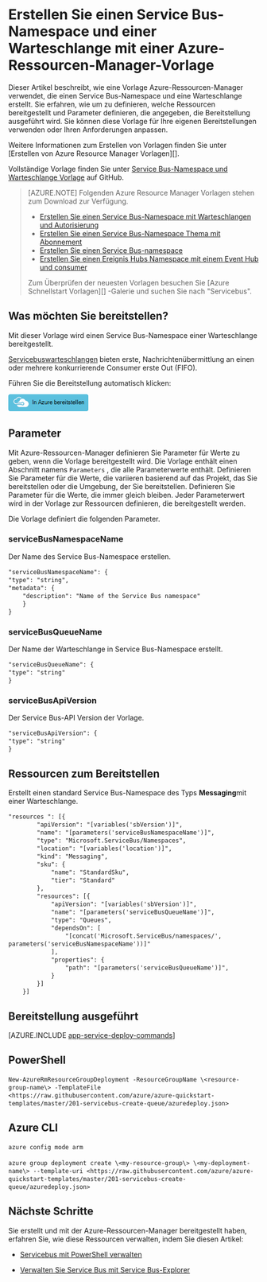 <properties
    pageTitle="Warteschlange mithilfe einer Vorlage Ressourcenmanager Azure Service Bus-Namespace erstellen | Microsoft Azure"
    description="Erstellen Sie einen Service Bus-Namespace und einer Warteschlange Azure Ressourcenmanager Vorlage"
    services="service-bus"
    documentationCenter=".net"
    authors="sethmanheim"
    manager="timlt"
    editor=""/>

<tags
    ms.service="service-bus"
    ms.devlang="tbd"
    ms.topic="article"
    ms.tgt_pltfrm="dotnet"
    ms.workload="na"
    ms.date="10/14/2016"
    ms.author="sethm;shvija"/>

# <a name="create-a-service-bus-namespace-and-a-queue-using-an-azure-resource-manager-template"></a>Erstellen Sie einen Service Bus-Namespace und einer Warteschlange mit einer Azure-Ressourcen-Manager-Vorlage

Dieser Artikel beschreibt, wie eine Vorlage Azure-Ressourcen-Manager verwendet, die einen Service Bus-Namespace und eine Warteschlange erstellt. Sie erfahren, wie um zu definieren, welche Ressourcen bereitgestellt und Parameter definieren, die angegeben, die Bereitstellung ausgeführt wird. Sie können diese Vorlage für Ihre eigenen Bereitstellungen verwenden oder Ihren Anforderungen anpassen.

Weitere Informationen zum Erstellen von Vorlagen finden Sie unter [Erstellen von Azure Resource Manager Vorlagen][].

Vollständige Vorlage finden Sie unter [Service Bus-Namespace und Warteschlange Vorlage][] auf GitHub.

>[AZURE.NOTE] Folgenden Azure Resource Manager Vorlagen stehen zum Download zur Verfügung.
>
>-    [Erstellen Sie einen Service Bus-Namespace mit Warteschlangen und Autorisierung](service-bus-resource-manager-namespace-auth-rule.md)
>-    [Erstellen Sie einen Service Bus-Namespace Thema mit Abonnement](service-bus-resource-manager-namespace-topic.md)
>-    [Erstellen Sie einen Service Bus-namespace](service-bus-resource-manager-namespace.md)
>-    [Erstellen Sie einen Ereignis Hubs Namespace mit einem Event Hub und consumer](../event-hubs/event-hubs-resource-manager-namespace-event-hub.md)
>
>Zum Überprüfen der neuesten Vorlagen besuchen Sie [Azure Schnellstart Vorlagen][] -Galerie und suchen Sie nach "Servicebus".

## <a name="what-will-you-deploy"></a>Was möchten Sie bereitstellen?

Mit dieser Vorlage wird einen Service Bus-Namespace einer Warteschlange bereitgestellt.

[Servicebuswarteschlangen](service-bus-queues-topics-subscriptions.md#queues) bieten erste, Nachrichtenübermittlung an einen oder mehrere konkurrierende Consumer erste Out (FIFO).

Führen Sie die Bereitstellung automatisch klicken:

[![In Azure bereitstellen](./media/service-bus-resource-manager-namespace-queue/deploybutton.png)](https://portal.azure.com/#create/Microsoft.Template/uri/https%3A%2F%2Fraw.githubusercontent.com%2FAzure%2Fazure-quickstart-templates%2Fmaster%2F201-servicebus-create-queue%2Fazuredeploy.json)

## <a name="parameters"></a>Parameter

Mit Azure-Ressourcen-Manager definieren Sie Parameter für Werte zu geben, wenn die Vorlage bereitgestellt wird. Die Vorlage enthält einen Abschnitt namens `Parameters` , die alle Parameterwerte enthält. Definieren Sie Parameter für die Werte, die variieren basierend auf das Projekt, das Sie bereitstellen oder die Umgebung, der Sie bereitstellen. Definieren Sie Parameter für die Werte, die immer gleich bleiben. Jeder Parameterwert wird in der Vorlage zur Ressourcen definieren, die bereitgestellt werden.

Die Vorlage definiert die folgenden Parameter.

### <a name="servicebusnamespacename"></a>serviceBusNamespaceName

Der Name des Service Bus-Namespace erstellen.

```
"serviceBusNamespaceName": {
"type": "string",
"metadata": { 
    "description": "Name of the Service Bus namespace" 
    }
}
```

### <a name="servicebusqueuename"></a>serviceBusQueueName

Der Name der Warteschlange in Service Bus-Namespace erstellt.

```
"serviceBusQueueName": {
"type": "string"
}
```

### <a name="servicebusapiversion"></a>serviceBusApiVersion

Der Service Bus-API Version der Vorlage.

```
"serviceBusApiVersion": {
"type": "string"
}
```

## <a name="resources-to-deploy"></a>Ressourcen zum Bereitstellen

Erstellt einen standard Service Bus-Namespace des Typs **Messaging**mit einer Warteschlange.

```
"resources ": [{
        "apiVersion": "[variables('sbVersion')]",
        "name": "[parameters('serviceBusNamespaceName')]",
        "type": "Microsoft.ServiceBus/Namespaces",
        "location": "[variables('location')]",
        "kind": "Messaging",
        "sku": {
            "name": "StandardSku",
            "tier": "Standard"
        },
        "resources": [{
            "apiVersion": "[variables('sbVersion')]",
            "name": "[parameters('serviceBusQueueName')]",
            "type": "Queues",
            "dependsOn": [
                "[concat('Microsoft.ServiceBus/namespaces/', parameters('serviceBusNamespaceName'))]"
            ],
            "properties": {
                "path": "[parameters('serviceBusQueueName')]",
            }
        }]
    }]
```

## <a name="commands-to-run-deployment"></a>Bereitstellung ausgeführt

[AZURE.INCLUDE [app-service-deploy-commands](../../includes/app-service-deploy-commands.md)]

## <a name="powershell"></a>PowerShell

```
New-AzureRmResourceGroupDeployment -ResourceGroupName \<resource-group-name\> -TemplateFile <https://raw.githubusercontent.com/azure/azure-quickstart-templates/master/201-servicebus-create-queue/azuredeploy.json>
```

## <a name="azure-cli"></a>Azure CLI

```
azure config mode arm

azure group deployment create \<my-resource-group\> \<my-deployment-name\> --template-uri <https://raw.githubusercontent.com/azure/azure-quickstart-templates/master/201-servicebus-create-queue/azuredeploy.json>
```

## <a name="next-steps"></a>Nächste Schritte

Sie erstellt und mit der Azure-Ressourcen-Manager bereitgestellt haben, erfahren Sie, wie diese Ressourcen verwalten, indem Sie diesen Artikel:

- [Servicebus mit PowerShell verwalten](service-bus-powershell-how-to-provision.md)
- [Verwalten Sie Service Bus mit Service Bus-Explorer](https://code.msdn.microsoft.com/Service-Bus-Explorer-f2abca5a)


  [Azure-Ressourcen-Manager Vorlagen erstellen]: ../resource-group-authoring-templates.md
  [Service Bus-Namespace und Warteschlange Vorlage]: https://github.com/Azure/azure-quickstart-templates/blob/master/201-servicebus-create-queue/
  [Azure Schnellstart-Vorlagen]: https://azure.microsoft.com/documentation/templates/?term=service+bus
  [Learn more about Service Bus queues]: service-bus-queues-topics-subscriptions.md
  [Using Azure PowerShell with Azure Resource Manager]: ../powershell-azure-resource-manager.md
  [Using the Azure CLI for Mac, Linux, and Windows with Azure Resource Management]: ../xplat-cli-azure-resource-manager.md
